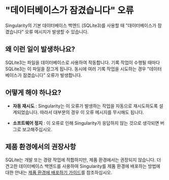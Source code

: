 # "데이터베이스가 잠겼습니다" 오류

Singularity의 기본 데이터베이스 백엔드 (SQLite3)를 사용할 때 "데이터베이스가 잠겼습니다" 오류 메시지가 발생할 수 있습니다.
 
## 왜 이런 일이 발생하나요?

SQLite3는 파일을 데이터베이스로 사용하여 작동합니다. 기록 작업이 수행될 때마다 SQLite3는 이 파일을 잠그게 됩니다. 동시에 여러 기록 작업을 시도하는 경우 "데이터베이스가 잠겼습니다" 오류가 발생합니다.

## 어떻게 해야 하나요?

- **자동 재시도** : Singularity는 이 오류가 발생하는 작업을 자동으로 재시도하도록 설계되었습니다. 따라서 대부분의 경우 이 오류 메시지를 무시해도 됩니다.

- **소프트웨어 정지** : 이 오류로 인해 Singularity가 응답하지 않는 것으로 생각되면 버그로 보고해주십시오.

## 제품 환경에서의 권장사항

SQLite는 개발 또는 경량 작업에 적합하지만, 제품 환경에서는 권장되지 않습니다. 더 견고한 데이터베이스 백엔드를 사용하여 Singularity를 제품 환경에 배포하는 방법에 대한 안내는 [제품 환경에 배포하기 가이드](../installation/deploy-to-production.md "제품 환경에 Singularity 배포하기")를 참조하십시오.